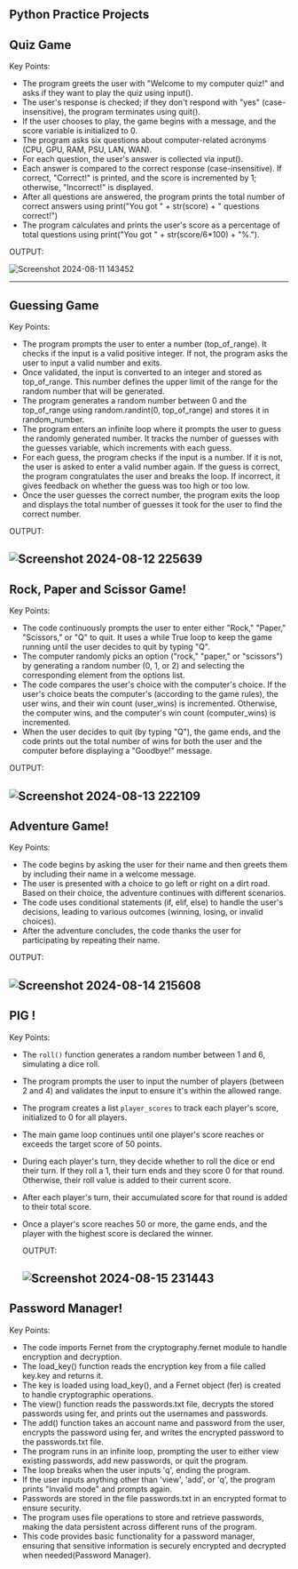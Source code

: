 Python Practice Projects 
------------------   
Quiz Game 
------------------    
Key Points:  
 
- The program greets the user with "Welcome to my computer quiz!" and asks if they want to play the quiz using input().
- The user's response is checked; if they don't respond with "yes" (case-insensitive), the program terminates using quit().
- If the user chooses to play, the game begins with a message, and the score variable is initialized to 0.
- The program asks six questions about computer-related acronyms (CPU, GPU, RAM, PSU, LAN, WAN). 
- For each question, the user's answer is collected via input(). 
- Each answer is compared to the correct response (case-insensitive). If correct, "Correct!" is printed, and the score is incremented by 1; otherwise, "Incorrect!" is displayed.
- After all questions are answered, the program prints the total number of correct answers using print("You got " + str(score) + " questions correct!")
- The program calculates and prints the user's score as a percentage of total questions using print("You got " + str(score/6*100) + "%.").
  
OUTPUT:   


![Screenshot 2024-08-11 143452](https://github.com/user-attachments/assets/2157db16-53ab-4f4e-945d-cb220615c1e6)

-----------------------
Guessing Game 
-----------------------
Key Points:

- The program prompts the user to enter a number (top_of_range). It checks if the input is a valid positive integer. If not, the program asks the user to input a valid number and exits.
- Once validated, the input is converted to an integer and stored as top_of_range. This number defines the upper limit of the range for the random number that will be generated.
- The program generates a random number between 0 and the top_of_range using random.randint(0, top_of_range) and stores it in random_number.
- The program enters an infinite loop where it prompts the user to guess the randomly generated number. It tracks the number of guesses with the guesses variable, which increments with each guess.
- For each guess, the program checks if the input is a number. If it is not, the user is asked to enter a valid number again. If the guess is correct, the program congratulates the user and breaks the loop. If 
  incorrect, it gives feedback on whether the guess was too high or too low.
- Once the user guesses the correct number, the program exits the loop and displays the total number of guesses it took for the user to find the correct number.  

OUTPUT:


![Screenshot 2024-08-12 225639](https://github.com/user-attachments/assets/b26ce502-a98a-4538-b81e-1144ffb33e73)
----------------------------------------------------------------
Rock, Paper and Scissor Game!
----------------------------------------------------------------
Key Points: 

- The code continuously prompts the user to enter either "Rock," "Paper," "Scissors," or "Q" to quit. It uses a while True loop to keep the game running until the user decides to quit by typing "Q".
- The computer randomly picks an option ("rock," "paper," or "scissors") by generating a random number (0, 1, or 2) and selecting the corresponding element from the options list.
- The code compares the user's choice with the computer's choice. If the user's choice beats the computer's (according to the game rules), the user wins, and their win count (user_wins) is incremented. Otherwise, the computer wins, and the computer's win count (computer_wins) is incremented.
- When the user decides to quit (by typing "Q"), the game ends, and the code prints out the total number of wins for both the user and the computer before displaying a "Goodbye!" message.

OUTPUT:


![Screenshot 2024-08-13 222109](https://github.com/user-attachments/assets/8ca50c19-5f01-4f80-942b-e602452c8d98)
----------------------------------------------------------------------------------------------------------------  
Adventure Game! 
--------------------
Key Points:

- The code begins by asking the user for their name and then greets them by including their name in a welcome message.
- The user is presented with a choice to go left or right on a dirt road. Based on their choice, the adventure continues with different scenarios.
-  The code uses conditional statements (if, elif, else) to handle the user's decisions, leading to various outcomes (winning, losing, or invalid choices).
-  After the adventure concludes, the code thanks the user for participating by repeating their name.

  OUTPUT:


![Screenshot 2024-08-14 215608](https://github.com/user-attachments/assets/5a3f59e6-d78a-4d3f-91aa-6f9f866e3a27)
---------------------------------------------------------------------------------------------------------------- 
PIG !
---------------
Key Points:

- The `roll()` function generates a random number between 1 and 6, simulating a dice roll.
- The program prompts the user to input the number of players (between 2 and 4) and validates the input to ensure it's within the allowed range.
- The program creates a list `player_scores` to track each player's score, initialized to 0 for all players.
- The main game loop continues until one player's score reaches or exceeds the target score of 50 points.
- During each player's turn, they decide whether to roll the dice or end their turn. If they roll a 1, their turn ends and they score 0 for that round. Otherwise, their roll value is added to their current score.
- After each player's turn, their accumulated score for that round is added to their total score.
- Once a player's score reaches 50 or more, the game ends, and the player with the highest score is declared the winner.

  OUTPUT:  


  ![Screenshot 2024-08-15 231443](https://github.com/user-attachments/assets/2d17c5ee-68f0-4608-abca-bc12544dc187) 
  --------------------------------------------
Password Manager!   
----------------------------------------------  
Key Points: 

- The code imports Fernet from the cryptography.fernet module to handle encryption and decryption.
- The load_key() function reads the encryption key from a file called key.key and returns it.
- The key is loaded using load_key(), and a Fernet object (fer) is created to handle cryptographic operations.
- The view() function reads the passwords.txt file, decrypts the stored passwords using fer, and prints out the usernames and passwords.
- The add() function takes an account name and password from the user, encrypts the password using fer, and writes the encrypted password to the passwords.txt file.
- The program runs in an infinite loop, prompting the user to either view existing passwords, add new passwords, or quit the program.
-  The loop breaks when the user inputs 'q', ending the program.
-  If the user inputs anything other than 'view', 'add', or 'q', the program prints "Invalid mode" and prompts again.
-   Passwords are stored in the file passwords.txt in an encrypted format to ensure security.
-   The program uses file operations to store and retrieve passwords, making the data persistent across different runs of the program. 
-   This code provides basic functionality for a password manager, ensuring that sensitive information is securely encrypted and decrypted when needed​(Password Manager).

